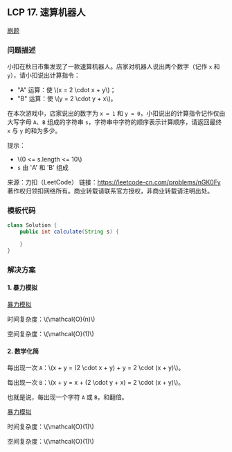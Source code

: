 <script src="https://cdn.bootcss.com/mathjax/2.7.7/MathJax.js?config=TeX-AMS-MML_HTMLorMML"></script>

## LCP 17. 速算机器人

[刷题](qu017/solu/Solution.java)

### 问题描述

小扣在秋日市集发现了一款速算机器人。店家对机器人说出两个数字（记作 `x` 和 `y`），请小扣说出计算指令：

* "A" 运算：使 \\(x = 2 \cdot x + y\\)；
* "B" 运算：使 \\(y = 2 \cdot y + x\\)。

在本次游戏中，店家说出的数字为 `x = 1` 和 `y = 0`，小扣说出的计算指令记作仅由大写字母 `A`、`B` 组成的字符串 `s`，字符串中字符的顺序表示计算顺序，请返回最终 `x` 与 `y` 的和为多少。

提示：

* \\(0 <= s.length <= 10\\)
* `s` 由 'A' 和 'B' 组成

来源：力扣（LeetCode）
链接：https://leetcode-cn.com/problems/nGK0Fy
著作权归领扣网络所有。商业转载请联系官方授权，非商业转载请注明出处。

### 模板代码

``` java
class Solution {
    public int calculate(String s) {

    }
}
```

### 解决方案

#### 1. 暴力模拟

[暴力模拟](qu017/solu1/Solution.java)

时间复杂度：\\(\mathcal{O}(n)\\)

空间复杂度：\\(\mathcal{O}(1)\\)

#### 2. 数学化简

每出现一次 `A`：\\(x + y = (2 \cdot x + y) + y = 2 \cdot (x + y)\\)。

每出现一次 `B`：\\(x + y = x + (2 \cdot y + x) = 2 \cdot (x + y)\\)。

也就是说，每出现一个字符 `A` 或 `B`，和翻倍。

[暴力模拟](qu017/solu1/Solution.java)

时间复杂度：\\(\mathcal{O}(1)\\)

空间复杂度：\\(\mathcal{O}(1)\\)
